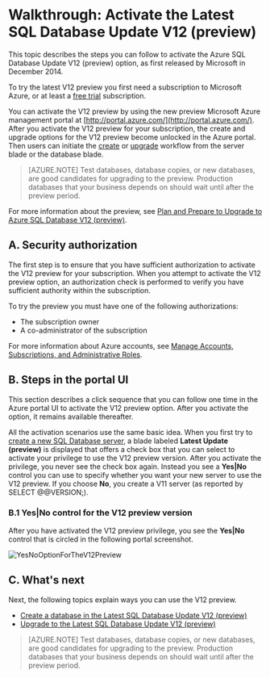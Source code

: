 <properties
	pageTitle="Walkthrough: Activate the Latest SQL Database Update V12 (preview)"
	description="Describes the steps for trying the preview release of Azure SQL Database V12, by using the new Azure portal UI."
	services="sql-database"
	documentationCenter=""
	authors="MightyPen"
	manager="jhubbard, jeffreyg"
	editor=""/>

<tags
	ms.service="sql-database"
	ms.workload="data-management" 
	ms.tgt_pltfrm="na"
	ms.devlang="na"
	ms.topic="article"
	ms.date="04/28/2015"
	ms.author="genemi"/>


# Walkthrough: Activate the Latest SQL Database Update V12 (preview)

This topic describes the steps you can follow to activate the Azure SQL Database Update V12 (preview) option, as first released by Microsoft in December 2014.

To try the latest V12 preview you first need a subscription to Microsoft Azure, or at least a [free trial](http://azure.microsoft.com/pricing/free-trial/) subscription.

You can activate the V12 preview by using the new preview Microsoft Azure management portal at [http://portal.azure.com/](http://portal.azure.com/). After you activate the V12 preview for your subscription, the create and upgrade options for the V12 preview become unlocked in the Azure portal. Then users can initiate the [create](sql-database-preview-create.md) or [upgrade](sql-database-preview-create.md) workflow from the server blade or the database blade.

> [AZURE.NOTE]
> Test databases, database copies, or new databases, are good candidates for upgrading to the preview. Production databases that your business depends on should wait until after the preview period.

For more information about the preview, see [Plan and Prepare to Upgrade to Azure SQL Database V12 (preview)](sql-database-preview-plan-prepare-upgrade.md).


## A. Security authorization

The first step is to ensure that you have sufficient authorization to activate the V12 preview for your subscription. When you attempt to activate the V12 preview option, an authorization check is performed to verify you have sufficient authority within the subscription.

 To try the preview you must have one of the following authorizations:

- The subscription owner
- A co-administrator of the subscription

For more information about Azure accounts, see [Manage Accounts, Subscriptions, and Administrative Roles](http://msdn.microsoft.com/library/hh531793.aspx).

## B. Steps in the portal UI

This section describes a click sequence that you can follow one time in the Azure portal UI to activate the V12 preview option. After you activate the option, it remains available thereafter.

All the activation scenarios use the same basic idea. When you first try to [create a new SQL Database server](sql-database-preview-create.md), a blade labeled **Latest Update (preview)** is displayed that offers a check box that you can select to activate your privilege to use the V12 preview version. After you activate the privilege, you never see the check box again. Instead you see a **Yes|No** control you can use to specify whether you want your new server to use the V12 preview. If you choose **No**, you create a V11 server (as reported by SELECT @@VERSION;).

### B.1 Yes|No control for the V12 preview version

After you have activated the V12 preview privilege, you see the **Yes|No** control that is circled in the following portal screenshot.

![YesNoOptionForTheV12Preview][Image1]


## C. What's next

Next, the following topics explain ways you can use the V12 preview.

- [Create a database in the Latest SQL Database Update V12 (preview)](sql-database-preview-create.md)
- [Upgrade to the Latest SQL Database Update V12 (preview)](sql-database-preview-upgrade.md)

> [AZURE.NOTE]
> Test databases, database copies, or new databases, are good candidates for upgrading to the preview. Production databases that your business depends on should wait until after the preview period.


<!-- References, Images. -->
[Image1]: ./media/sql-database-preview-sign-up/V12Preview-YesNo-Option-New-SQLDatabase-Server-Newserver-Screenshot-e23.png


<!-- EOF -->
